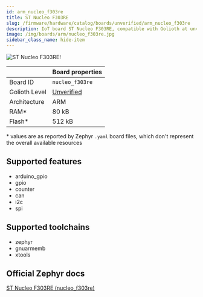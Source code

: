 ```yaml
---
id: arm_nucleo_f303re
title: ST Nucleo F303RE
slug: /firmware/hardware/catalog/boards/unverified/arm_nucleo_f303re
description: IoT board ST Nucleo F303RE, compatible with Golioth at unverified level.
image: /img/boards/arm/nucleo_f303re.jpg
sidebar_class_name: hide-item
---
```


[//]: # (This is an auto-generated file, do not edit! Changes to it will be lost upon re-generation)

![ST Nucleo F303RE!](/img/boards/arm/nucleo_f303re.jpg "ST Nucleo F303RE")

|                | Board properties     |
| -------------  | -------------------- |
| Board ID       | `nucleo_f303re` |
| Golioth Level  | [Unverified](/firmware/hardware#unverified-boards) |
| Architecture   | ARM |
| RAM*           | 80 kB |
| Flash*         | 512 kB |

\* values are as reported by Zephyr `.yaml` board files, which don't represent the overall available resources



## Supported features

* arduino_gpio
* gpio
* counter
* can
* i2c
* spi

## Supported toolchains

* zephyr
* gnuarmemb
* xtools

## Official Zephyr docs

[ST Nucleo F303RE (nucleo_f303re)](https://docs.zephyrproject.org/3.6.0/boards/arm/nucleo_f303re/doc/index.html)
